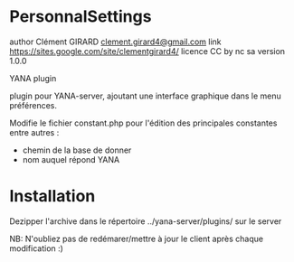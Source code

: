 PersonnalSettings
=================
author Clément GIRARD <clement.girard4@gmail.com>
link https://sites.google.com/site/clementgirard4/
licence CC by nc sa
version 1.0.0

YANA plugin

plugin pour YANA-server, ajoutant une interface graphique dans le menu préférences.

Modifie le fichier constant.php pour l'édition des principales constantes entre autres : 
 - chemin de la base de donner
 - nom auquel répond YANA
 
Installation
=================
Dezipper l'archive dans le répertoire ../yana-server/plugins/ sur le server

NB:
N'oubliez pas de redémarer/mettre à jour le client après chaque modification :)
